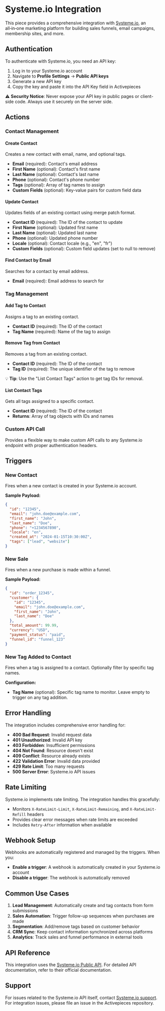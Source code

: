 # Systeme.io Integration

This piece provides a comprehensive integration with [Systeme.io](https://systeme.io), an all‑in‑one marketing platform for building sales funnels, email campaigns, membership sites, and more.

## Authentication

To authenticate with Systeme.io, you need an API key:

1. Log in to your Systeme.io account
2. Navigate to **Profile Settings** → **Public API keys**
3. Generate a new API key
4. Copy the key and paste it into the API Key field in Activepieces

⚠️ **Security Notice**: Never expose your API key in public pages or client-side code. Always use it securely on the server side.

## Actions

### Contact Management

#### Create Contact
Creates a new contact with email, name, and optional tags.
- **Email** (required): Contact's email address
- **First Name** (optional): Contact's first name
- **Last Name** (optional): Contact's last name
- **Phone** (optional): Contact's phone number
- **Tags** (optional): Array of tag names to assign
- **Custom Fields** (optional): Key-value pairs for custom field data

#### Update Contact
Updates fields of an existing contact using merge patch format.
- **Contact ID** (required): The ID of the contact to update
- **First Name** (optional): Updated first name
- **Last Name** (optional): Updated last name
- **Phone** (optional): Updated phone number
- **Locale** (optional): Contact locale (e.g., "en", "fr")
- **Custom Fields** (optional): Custom field updates (set to null to remove)

#### Find Contact by Email
Searches for a contact by email address.
- **Email** (required): Email address to search for

### Tag Management

#### Add Tag to Contact
Assigns a tag to an existing contact.
- **Contact ID** (required): The ID of the contact
- **Tag Name** (required): Name of the tag to assign

#### Remove Tag from Contact
Removes a tag from an existing contact.
- **Contact ID** (required): The ID of the contact
- **Tag ID** (required): The unique identifier of the tag to remove

💡 **Tip**: Use the "List Contact Tags" action to get tag IDs for removal.

#### List Contact Tags
Gets all tags assigned to a specific contact.
- **Contact ID** (required): The ID of the contact
- **Returns**: Array of tag objects with IDs and names

### Custom API Call
Provides a flexible way to make custom API calls to any Systeme.io endpoint with proper authentication headers.

## Triggers

### New Contact
Fires when a new contact is created in your Systeme.io account.

**Sample Payload:**
```json
{
  "id": "12345",
  "email": "john.doe@example.com",
  "first_name": "John",
  "last_name": "Doe",
  "phone": "+1234567890",
  "locale": "en",
  "created_at": "2024-01-15T10:30:00Z",
  "tags": ["lead", "website"]
}
```

### New Sale
Fires when a new purchase is made within a funnel.

**Sample Payload:**
```json
{
  "id": "order_12345",
  "customer": {
    "id": "12345",
    "email": "john.doe@example.com",
    "first_name": "John",
    "last_name": "Doe"
  },
  "total_amount": 99.99,
  "currency": "USD",
  "payment_status": "paid",
  "funnel_id": "funnel_123"
}
```

### New Tag Added to Contact
Fires when a tag is assigned to a contact. Optionally filter by specific tag names.

**Configuration:**
- **Tag Name** (optional): Specific tag name to monitor. Leave empty to trigger on any tag addition.

## Error Handling

The integration includes comprehensive error handling for:
- **400 Bad Request**: Invalid request data
- **401 Unauthorized**: Invalid API key
- **403 Forbidden**: Insufficient permissions
- **404 Not Found**: Resource doesn't exist
- **409 Conflict**: Resource already exists
- **422 Validation Error**: Invalid data provided
- **429 Rate Limit**: Too many requests
- **500 Server Error**: Systeme.io API issues

## Rate Limiting

Systeme.io implements rate limiting. The integration handles this gracefully:
- Monitors `X-RateLimit-Limit`, `X-RateLimit-Remaining`, and `X-RateLimit-Refill` headers
- Provides clear error messages when rate limits are exceeded
- Includes `Retry-After` information when available

## Webhook Setup

Webhooks are automatically registered and managed by the triggers. When you:
- **Enable a trigger**: A webhook is automatically created in your Systeme.io account
- **Disable a trigger**: The webhook is automatically removed

## Common Use Cases

1. **Lead Management**: Automatically create and tag contacts from form submissions
2. **Sales Automation**: Trigger follow-up sequences when purchases are made
3. **Segmentation**: Add/remove tags based on customer behavior
4. **CRM Sync**: Keep contact information synchronized across platforms
5. **Analytics**: Track sales and funnel performance in external tools

## API Reference

This integration uses the [Systeme.io Public API](https://developer.systeme.io/reference/api). For detailed API documentation, refer to their official documentation.

## Support

For issues related to the Systeme.io API itself, contact [Systeme.io support](https://systeme.io). For integration issues, please file an issue in the Activepieces repository.

